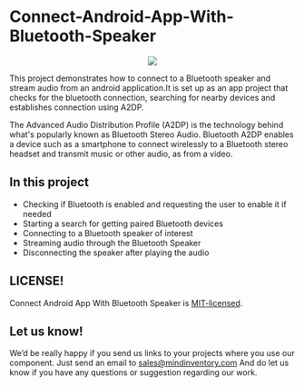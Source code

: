 # Connect-Android-App-With-Bluetooth-Speaker

<div style="text-align:center"><img src="https://i.postimg.cc/c4vKh1Rn/IMG-20201009-123143.jpg" /></div>

This project demonstrates how to connect to a Bluetooth speaker and stream audio from an android application.It is set up as an app project that checks for the bluetooth connection, searching for nearby devices and establishes connection using A2DP.

The Advanced Audio Distribution Profile (A2DP) is the technology behind what's popularly known as Bluetooth Stereo Audio. Bluetooth A2DP enables a device such as a smartphone to connect wirelessly to a Bluetooth stereo headset and transmit music or other audio, as from a video.

## In this project
* Checking if Bluetooth is enabled and requesting the user to enable it if needed
* Starting a search for getting paired Bluetooth devices
* Connecting to a Bluetooth speaker of interest
* Streaming audio through the Bluetooth Speaker
* Disconnecting the speaker after playing the audio

## LICENSE!
Connect Android App With Bluetooth Speaker is [MIT-licensed](https://github.com/Mindinventory/Connect-Android-App-With-Bluetooth-Speaker/blob/master/LICENSE).

## Let us know!
We’d be really happy if you send us links to your projects where you use our component. Just send an email to <sales@mindinventory.com> And do let us know if you have any questions or suggestion regarding our work.
